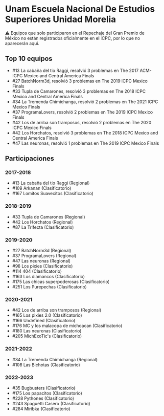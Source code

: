 # Unam Escuela Nacional De Estudios Superiores Unidad Morelia

:warning: Equipos que solo participaron en el Repechaje del Gran Premio de México no están registrados oficialmente en el ICPC, por lo que no aparecerán aquí.

## Top 10 equipos

- #13 La cabaña del tio Raggi, resolvió 3 problemas en The 2017 ACM-ICPC Mexico and Central America Finals
- #27 BatchNorm3d, resolvió 3 problemas en The 2019 ICPC Mexico Finals
- #33 Tupla de Camarones, resolvió 3 problemas en The 2018 ICPC Mexico and Central America Finals
- #34 La Tremenda Chimichanga, resolvió 2 problemas en The 2021 ICPC Mexico Finals
- #37 ProgramaLovers, resolvió 2 problemas en The 2019 ICPC Mexico Finals
- #42 Los de arriba son tramposos, resolvió 2 problemas en The 2020 ICPC Mexico Finals
- #42 Los Horchatos, resolvió 3 problemas en The 2018 ICPC Mexico and Central America Finals
- #47 Las neuronas, resolvió 1 problemas en The 2019 ICPC Mexico Finals

## Participaciones

### 2017-2018

- #13 La cabaña del tio Raggi (Regional)
- #109 Arkanan (Clasificatorio)
- #167 Lomitos Suavecitos (Clasificatorio)

### 2018-2019

- #33 Tupla de Camarones (Regional)
- #42 Los Horchatos (Regional)
- #87 La Trifecta (Clasificatorio)

### 2019-2020

- #27 BatchNorm3d (Regional)
- #37 ProgramaLovers (Regional)
- #47 Las neuronas (Regional)
- #98 Los pixies (Clasificatorio)
- #114 404 (Clasificatorio)
- #163 Los diamancos (Clasificatorio)
- #175 Las chicas superpoderosas (Clasificatorio)
- #251 Los Purepechas (Clasificatorio)

### 2020-2021

- #42 Los de arriba son tramposos (Regional)
- #165 Los pixies 2.0 (Clasificatorio)
- #166 Undefined (Clasificatorio)
- #176 MC y los malacopa de michoacan (Clasificatorio)
- #180 Las neuronas (Clasificatorio)
- #205 MichExoTic's (Clasificatorio)

### 2021-2022

- #34 La Tremenda Chimichanga (Regional)
- #108 Las Bichotas (Clasificatorio)

### 2022-2023

- #35 Bugbusters (Clasificatorio)
- #175 Los papacitos (Clasificatorio)
- #228 Pythones (Clasificatorio)
- #243 Spaguetti Casero (Clasificatorio)
- #284 Miribka (Clasificatorio)



